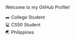 Welcome to my GitHub Profile!

:black_nib: College Student\
💻 CS50 Student\
:earth_asia: Philippines
